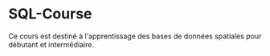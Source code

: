 # SQL-Course
Ce cours est destiné à l'apprentissage des bases de données spatiales pour débutant et intermédiaire. 
